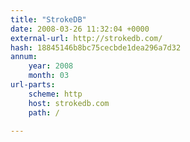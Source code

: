 ```yaml
---
title: "StrokeDB"
date: 2008-03-26 11:32:04 +0000
external-url: http://strokedb.com/
hash: 18845146b8bc75cecbde1dea296a7d32
annum:
    year: 2008
    month: 03
url-parts:
    scheme: http
    host: strokedb.com
    path: /

---
```




